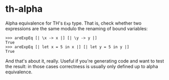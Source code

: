 # th-alpha

Alpha equivalence for TH's `Exp` type. That is, check whether two expressions
are the same modulo the renaming of bound variables:

    >>> areExpEq [| \x -> x |] [| \y -> y |]
    True
    >>> areExpEq [| let x = 5 in x |] [| let y = 5 in y |]
    True

And that's about it, really. Useful if you're generating code and want to test
the result: in those cases correctness is usually only defined up to alpha
equivalence.
